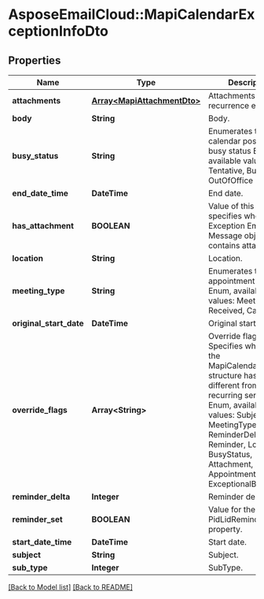 # AsposeEmailCloud::MapiCalendarExceptionInfoDto
## Properties
Name | Type | Description | Notes
------------ | ------------- | ------------- | -------------
**attachments** | [**Array&lt;MapiAttachmentDto&gt;**](MapiAttachmentDto.md) | Attachments in the recurrence exception.              | [optional] 
**body** | **String** | Body.              | [optional] 
**busy_status** | **String** | Enumerates the mapi calendar possible busy status Enum, available values: Free, Tentative, Busy, OutOfOffice | 
**end_date_time** | **DateTime** | End date.              | 
**has_attachment** | **BOOLEAN** | Value of this field specifies whether the Exception Embedded Message object contains attachments.              | 
**location** | **String** | Location.              | [optional] 
**meeting_type** | **String** | Enumerates the appointment state Enum, available values: Meeting, Received, Canceled | 
**original_start_date** | **DateTime** | Original start date.              | 
**override_flags** | **Array&lt;String&gt;** | Override flags.              Items: Specifies what data in the MapiCalendarOverride structure has a value different from the recurring series. Enum, available values: Subject, MeetingType, ReminderDelta, Reminder, Location, BusyStatus, Attachment, Subtype, AppointmentColor, ExceptionalBody | [optional] 
**reminder_delta** | **Integer** | Reminder delta.              | 
**reminder_set** | **BOOLEAN** | Value for the PidLidReminderSet property.              | 
**start_date_time** | **DateTime** | Start date.              | 
**subject** | **String** | Subject.              | [optional] 
**sub_type** | **Integer** | SubType.              | 



[[Back to Model list]](Models.md) [[Back to README]](README.md)


